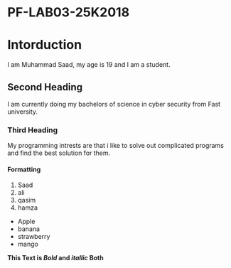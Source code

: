 # PF-LAB03-25K2018
# Intorduction
I am Muhammad Saad, my age is 19 and I am a student.
## Second Heading
I am currently doing my bachelors of science in cyber security from Fast university.
### Third Heading
My programming intrests are that i like to solve out complicated programs and find the best solution for them. 
#### Formatting
1. Saad
2. ali
3. qasim
4. hamza

- Apple
- banana
- strawberry
- mango

**This Text is _Bold_ and _itallic_ Both**
